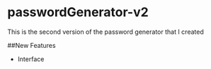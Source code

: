 # passwordGenerator-v2
This is the second version of the password generator that I created

##New Features
- Interface
